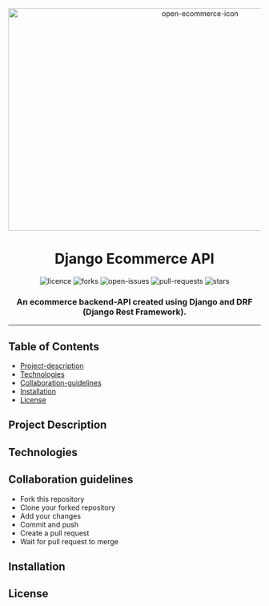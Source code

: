 <div align="center">
    <img width="750" height="444" alt="open-ecommerce-icon" src="https://user-images.githubusercontent.com/95884253/230699066-21f5fde6-3207-4d27-9d75-53e2bbfd9fe8.png">
</div>

<div align="center">
  <h1>Django Ecommerce API</h1>
</div>
<div align="center">
        <img alt="licence" src="https://img.shields.io/github/license/open-ecommerce-api/backend?style=plastic" >
        <img alt="forks" src="https://img.shields.io/github/forks/open-ecommerce-api/backend?style=plastic&color=yellow" >
        <img alt="open-issues" src="https://img.shields.io/github/issues/open-ecommerce-api/backend?style=plastic&color=blue" >
        <img alt="pull-requests" src="https://img.shields.io/github/issues-pr/open-ecommerce-api/backend?color=success&style=plastic" >
        <img alt="stars" src="https://img.shields.io/github/stars/open-ecommerce-api/backend?style=social" >
</div>

<div align="center">
    <h3>An ecommerce backend-API created using Django and DRF (Django Rest Framework). </h3>
    <hr>

</div>

## Table of Contents

- [Project-description](#project-description)
- [Technologies](#technologies)
- [Collaboration-guidelines](#collaboration-guidelines)
- [Installation](#installation)
- [License](#license)

## Project Description

## Technologies

## Collaboration guidelines

- Fork this repository
- Clone your forked repository
- Add your changes
- Commit and push
- Create a pull request
- Wait for pull request to merge

## Installation

## License
